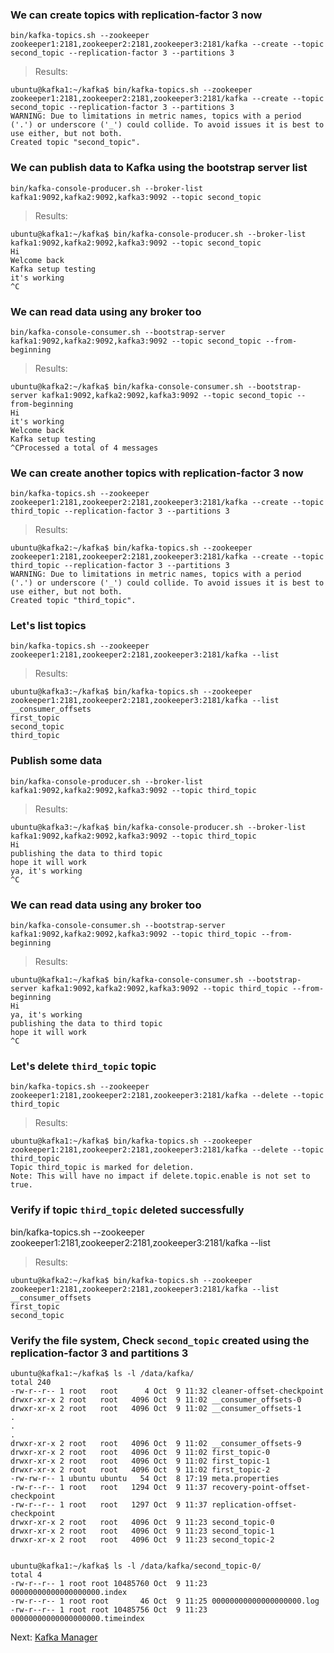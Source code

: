 ### We can create topics with replication-factor 3 now
`bin/kafka-topics.sh --zookeeper zookeeper1:2181,zookeeper2:2181,zookeeper3:2181/kafka --create --topic second_topic --replication-factor 3 --partitions 3`

> Results:
```
ubuntu@kafka1:~/kafka$ bin/kafka-topics.sh --zookeeper zookeeper1:2181,zookeeper2:2181,zookeeper3:2181/kafka --create --topic second_topic --replication-factor 3 --partitions 3
WARNING: Due to limitations in metric names, topics with a period ('.') or underscore ('_') could collide. To avoid issues it is best to use either, but not both.
Created topic "second_topic".
```

### We can publish data to Kafka using the bootstrap server list
`bin/kafka-console-producer.sh --broker-list kafka1:9092,kafka2:9092,kafka3:9092 --topic second_topic`

> Results:
```
ubuntu@kafka1:~/kafka$ bin/kafka-console-producer.sh --broker-list kafka1:9092,kafka2:9092,kafka3:9092 --topic second_topic
Hi
Welcome back
Kafka setup testing
it's working
^C
```


### We can read data using any broker too
`bin/kafka-console-consumer.sh --bootstrap-server kafka1:9092,kafka2:9092,kafka3:9092 --topic second_topic --from-beginning`

> Results:
```
ubuntu@kafka2:~/kafka$ bin/kafka-console-consumer.sh --bootstrap-server kafka1:9092,kafka2:9092,kafka3:9092 --topic second_topic --from-beginning
Hi
it's working
Welcome back
Kafka setup testing
^CProcessed a total of 4 messages
```

### We can create another topics with replication-factor 3 now
`bin/kafka-topics.sh --zookeeper zookeeper1:2181,zookeeper2:2181,zookeeper3:2181/kafka --create --topic third_topic --replication-factor 3 --partitions 3`

> Results:
```
ubuntu@kafka2:~/kafka$ bin/kafka-topics.sh --zookeeper zookeeper1:2181,zookeeper2:2181,zookeeper3:2181/kafka --create --topic third_topic --replication-factor 3 --partitions 3
WARNING: Due to limitations in metric names, topics with a period ('.') or underscore ('_') could collide. To avoid issues it is best to use either, but not both.
Created topic "third_topic".
```

### Let's list topics
`bin/kafka-topics.sh --zookeeper zookeeper1:2181,zookeeper2:2181,zookeeper3:2181/kafka --list`

> Results:
```
ubuntu@kafka3:~/kafka$ bin/kafka-topics.sh --zookeeper zookeeper1:2181,zookeeper2:2181,zookeeper3:2181/kafka --list
__consumer_offsets
first_topic
second_topic
third_topic
```

### Publish some data
`bin/kafka-console-producer.sh --broker-list kafka1:9092,kafka2:9092,kafka3:9092 --topic third_topic`

> Results:
```
ubuntu@kafka3:~/kafka$ bin/kafka-console-producer.sh --broker-list kafka1:9092,kafka2:9092,kafka3:9092 --topic third_topic
Hi
publishing the data to third topic
hope it will work
ya, it's working
^C
```


### We can read data using any broker too
`bin/kafka-console-consumer.sh --bootstrap-server kafka1:9092,kafka2:9092,kafka3:9092 --topic third_topic --from-beginning`

> Results:
```
ubuntu@kafka1:~/kafka$ bin/kafka-console-consumer.sh --bootstrap-server kafka1:9092,kafka2:9092,kafka3:9092 --topic third_topic --from-beginning
Hi
ya, it's working
publishing the data to third topic
hope it will work
^C
```


### Let's delete `third_topic` topic
`bin/kafka-topics.sh --zookeeper zookeeper1:2181,zookeeper2:2181,zookeeper3:2181/kafka --delete --topic third_topic`

> Results:
```
ubuntu@kafka1:~/kafka$ bin/kafka-topics.sh --zookeeper zookeeper1:2181,zookeeper2:2181,zookeeper3:2181/kafka --delete --topic third_topic
Topic third_topic is marked for deletion.
Note: This will have no impact if delete.topic.enable is not set to true.
```

### Verify if topic `third_topic` deleted successfully
bin/kafka-topics.sh --zookeeper zookeeper1:2181,zookeeper2:2181,zookeeper3:2181/kafka --list

> Results:
```
ubuntu@kafka2:~/kafka$ bin/kafka-topics.sh --zookeeper zookeeper1:2181,zookeeper2:2181,zookeeper3:2181/kafka --list
__consumer_offsets
first_topic
second_topic
```
### Verify the file system, Check `second_topic` created using the replication-factor 3 and partitions 3
```
ubuntu@kafka1:~/kafka$ ls -l /data/kafka/
total 240
-rw-r--r-- 1 root   root      4 Oct  9 11:32 cleaner-offset-checkpoint
drwxr-xr-x 2 root   root   4096 Oct  9 11:02 __consumer_offsets-0
drwxr-xr-x 2 root   root   4096 Oct  9 11:02 __consumer_offsets-1
.
.
.
drwxr-xr-x 2 root   root   4096 Oct  9 11:02 __consumer_offsets-9
drwxr-xr-x 2 root   root   4096 Oct  9 11:02 first_topic-0
drwxr-xr-x 2 root   root   4096 Oct  9 11:02 first_topic-1
drwxr-xr-x 2 root   root   4096 Oct  9 11:02 first_topic-2
-rw-rw-r-- 1 ubuntu ubuntu   54 Oct  8 17:19 meta.properties
-rw-r--r-- 1 root   root   1294 Oct  9 11:37 recovery-point-offset-checkpoint
-rw-r--r-- 1 root   root   1297 Oct  9 11:37 replication-offset-checkpoint
drwxr-xr-x 2 root   root   4096 Oct  9 11:23 second_topic-0
drwxr-xr-x 2 root   root   4096 Oct  9 11:23 second_topic-1
drwxr-xr-x 2 root   root   4096 Oct  9 11:23 second_topic-2


ubuntu@kafka1:~/kafka$ ls -l /data/kafka/second_topic-0/
total 4
-rw-r--r-- 1 root root 10485760 Oct  9 11:23 00000000000000000000.index
-rw-r--r-- 1 root root       46 Oct  9 11:25 00000000000000000000.log
-rw-r--r-- 1 root root 10485756 Oct  9 11:23 00000000000000000000.timeindex
```

Next: [Kafka Manager](9-tools-kafka-manager.md)
